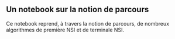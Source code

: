 ## Un notebook sur la notion de parcours

Ce notebook reprend, à travers la notion de parcours, de nombreux algorithmes de première NSI et de terminale NSI.
